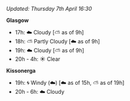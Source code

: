 *Updated: Thursday 7th April 16:30*

**Glasgow**

* 17h: :cloud: Cloudy [:partly_sunny: as of 9h]
* 18h: :partly_sunny: Partly Cloudy [:cloud: as of 9h]
* 19h: :cloud: Cloudy [:partly_sunny: as of 9h]
* 20h - 4h: :sunny: Clear

**Kissonerga**

* 19h: :cyclone: Windy (:cloud:) [:cloud: as of 15h, :partly_sunny: as of 19h]
* 20h - 6h: :cloud: Cloudy
